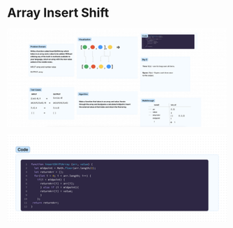 # Array Insert Shift

![Whiteboard](insert-shift-arr-1.png)

![Code zoom in](insert-shift-arr-2.png)
